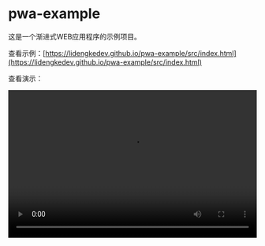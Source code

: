 # pwa-example
这是一个渐进式WEB应用程序的示例项目。

查看示例：[https://lidengkedev.github.io/pwa-example/src/index.html](https://lidengkedev.github.io/pwa-example/src/index.html)

查看演示：

<video controls width="100%" height="300px" autoplay loop src="https://lidengkedev.github.io/pwa-example/video/20210224_102642.mp4">您的浏览器不支持HTML视频功能</video>